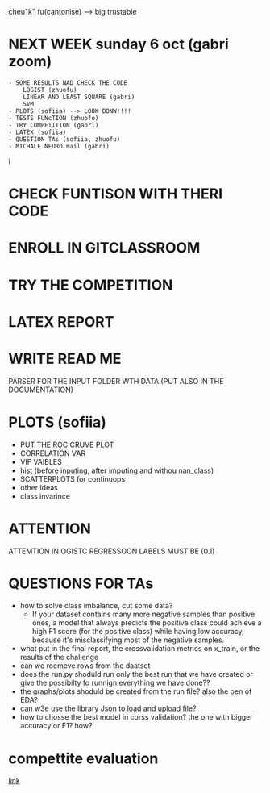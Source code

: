 cheu"k" fu(cantonise) --> big trustable
# NEXT WEEK sunday 6 oct (gabri zoom)
    - SOME RESULTS NAD CHECK THE CODE
        LOGIST (zhuofu)
        LINEAR AND LEAST SQUARE (gabri)
        SVM
    - PLOTS (sofiia) --> LOOK DONW!!!!
    - TESTS FUNcTION (zhuofo)
    - TRY COMPETITION (gabri)
    - LATEX (sofiia)
    - QUESTION TAs (sofiia, zhuofu)
    - MICHALE NEURO mail (gabri)
ì

# CHECK FUNTISON WITH THERI CODE
# ENROLL IN GITCLASSROOM
# TRY THE COMPETITION
# LATEX REPORT
# WRITE READ ME
PARSER FOR THE INPUT FOLDER WTH DATA (PUT ALSO IN THE DOCUMENTATION)

# PLOTS (sofiia)
- PUT THE ROC CRUVE PLOT
- CORRELATION VAR 
- VIF VAIBLES
- hist  (before inputing, after imputing and withou nan_class)
- SCATTERPLOTS for continuops
- other ideas
- class invarince

# ATTENTION
ATTEMTION IN OGISTC REGRESSOON LABELS MUST BE (0.1)

# QUESTIONS FOR TAs
- how to solve class imbalance, cut some data?
    - If your dataset contains many more negative samples than positive ones, a model that always predicts the positive class could achieve a high F1 score (for the positive class) while having low accuracy, because it's misclassifying most of the negative samples.
- what put in the final report, the crossvalidation metrics on x_train, or the results of the challenge
- can we roemeve rows from the daatset
- does the run.py shoduld run only the best run that we have created or give the possibilty fo runnign everything we have done??
- the graphs/plots shoduld be created from the run file? also the oen of EDA?
- can w3e use the library Json to load and upload file?
- how to chosse the best model in corss validation? the one with bigger accuracy or F1? how?


# compettite evaluation
[link](https://www.aicrowd.com/challenges/epfl-machine-learning-project-1)
